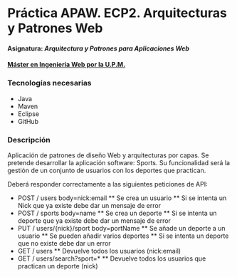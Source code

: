 # Práctica APAW. ECP2. Arquitecturas y Patrones Web
#### Asignatura: *Arquitectura y Patrones para Aplicaciones Web*
#### [Máster en Ingeniería Web por la U.P.M.](http://miw.etsisi.upm.es)

### Tecnologías necesarias
* Java
* Maven
* Eclipse
* GitHub

### Descripción
Aplicación de patrones de diseño Web y arquitecturas por capas.
Se pretende desarrollar la aplicación software: Sports. Su funcionalidad será la gestión de un conjunto de usuarios con los deportes que practican.

Deberá responder correctamente a las siguientes peticiones de API:
* POST / users body=nick:email
** Se crea un usuario
** Si se intenta un Nick que ya existe debe dar un mensaje de error
* POST / sports body=name
** Se crea un deporte
** Si se intenta un deporte que ya existe debe dar un mensaje de error
* PUT / users/{nick}/sport body=portName
** Se añade un deporte a un usuario
** Se pueden añadir varios deportes
** Si se intenta un deporte que no existe debe dar un error
* GET / users
** Devuelve todos los usuarios (nick:email)
* GET / users/search?sport=*
** Devuelve todos los usuarios que practican un deporte (nick)

